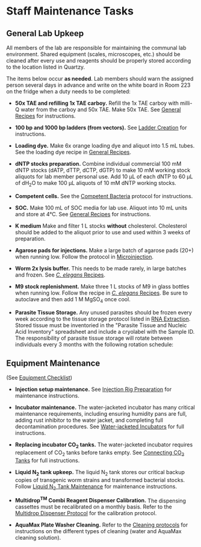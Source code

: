 # Staff Maintenance Tasks

## General Lab Upkeep
All members of the lab are responsible for maintaining the communal lab environment. Shared equipment (scales, microscopes, etc.) should be cleaned after every use and reagents should be properly stored according to the location listed in Quartzy. 

The items below occur **as needed**. Lab members should warn the assigned person several days in advance and write on the white board in Room 223 on the fridge when a duty needs to be completed:

  - **50x TAE and refilling 1x TAE carboy.** Refill the 1x TAE carboy with milli-Q water from the carboy and 50x TAE. Make 50x TAE. See [General Recipes](../../Molecular_Biology/General_Recipes/General_Recipes.md) for instructions.

  - **100 bp and 1000 bp ladders (from vectors).** See [Ladder Creation](../../Molecular_Biology/Ladder_Creation/Ladder_Creation.md) for instructions.

  - **Loading dye.** Make 6x orange loading dye and aliquot into 1.5 mL tubes. See the loading dye recipe in [General Recipes](../../Molecular_Biology/General_Recipes/General_Recipes.md).

  - **dNTP stocks preparation.** Combine individual commercial 100 mM dNTP stocks (dATP, dTTP, dCTP, dGTP) to make 10 mM working stock aliquots for lab member personal use. Add 10 μL of each dNTP to 60 μL of dH<sub>2</sub>O to make 100 μL aliquots of 10 mM dNTP working stocks.

  - **Competent cells.** See the [Competent Bacteria](../../Molecular_Biology/Competent_Cells/Competent_Cells.md) protocol for instructions.

  - **SOC.** Make 100 mL of SOC media for lab use. Aliquot into 10 mL units and store at 4°C. See [General Recipes](../../Molecular_Biology/General_Recipes/General_Recipes.md) for instructions.

  - **K medium** Make and filter 1 L stocks **without** cholesterol. Cholesterol should be added to the aliquot prior to use and used within 3 weeks of preparation. 

  - **Agarose pads for injections.** Make a large batch of agarose pads (20+) when running low. Follow the protocol in [Microinjection](../../Microinjection/Ce_Microinjection/Ce_Microinjection.md).

  - **Worm 2x lysis buffer.** This needs to be made rarely, in large batches and frozen. See [_C. elegans_ Recipes](../../Caenorhabditis_elegans/Celegans_Recipes/Celegans_Recipes.md).

  - **M9 stock replenishment.** Make three 1 L stocks of M9 in glass bottles when running low. Follow the recipe in [_C. elegans_ Recipes](../../Caenorhabditis_elegans/Celegans_Recipes/Celegans_Recipes.md). Be sure to autoclave and then add 1 M MgSO<sub>4</sub> once cool.

  - **Parasite Tissue Storage.** Any unused parasites should be frozen every week according to the tissue storage protocol listed in [RNA Extraction](../../Parasitic_Nematodes/Parasite_RNA_Extraction/Parasite_RNA_Extraction.md). Stored tissue must be inventoried in the "Parasite Tissue and Nucleic Acid Inventory" spreadsheet and include a cryolabel with the Sample ID. The responsibility of parasite tissue storage will rotate between individuals every 3 months with the following rotation schedule:


## Equipment Maintenance

(See [Equipment Checklist](https://docs.google.com/spreadsheets/d/105wRa2LR-GTH3VU8zLL56xt3Yf_2ar2fpYS3Zfp01bU/edit?usp=sharing))

  - **Injection setup maintenance.** See [Injection Rig Preparation](../../Microinjection/Injection_Rig_Preparation/Injection_Rig_Preparation.md) for maintenance instructions.

  - **Incubator maintenance.** The water-jacketed incubator has many critical maintenance requirements, including ensuring humidity pans are full, adding rust inhibitor to the water jacket, and completing full decontamination procedures. See [Water-jacketed Incubators](../../Lab_Operations/Waterjacketed_Incubator/Waterjacketed_Incubator.md) for full instructions.

  - **Replacing incubator CO<sub>2</sub> tanks.** The water-jacketed incubator requires replacement of CO<sub>2</sub> tanks before tanks empty. See [Connecting CO<sub>2</sub> Tanks](../../Lab_Operations/Connecting_CO2_Tanks/Connecting_CO2_Tanks.md) for full instructions.

  - **Liquid N<sub>2</sub> tank upkeep.** The liquid N<sub>2</sub> tank stores our critical backup copies of transgenic worm strains and transformed bacterial stocks. Follow [Liquid N<sub>2</sub> Tank Maintenance](../../Lab_Operations/LiquidN2_Tank_Maintenance/LiquidN2_Tank_Maintenance.md) for maintenance instructions.

  - **Multidrop<sup>TM</sup> Combi Reagent Dispenser Calibration.** The dispensing cassettes must be recalibrated on a monthly basis. Refer to the [Multidrop Dispenser Protocol](https://docs.google.com/document/d/1iQnYxuGLf0xRXZWCztuEwN-OaAR6KQxiqgNJUs8394k/edit#heading=h.rdss0vih7smd) for the calibration protocol. 

  - **AquaMax Plate Washer Cleaning.** Refer to the [Cleaning protocols](https://docs.google.com/document/d/1GAdTAL4nCAhQKjOBjS8UwrUXJue6KJppFMVvZMPcC6o/edit#heading=h.dk8xs0se0sxc) for instructions on the different types of cleaning (water and AquaMax cleaning solution). 



